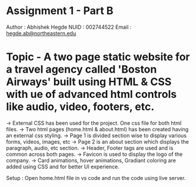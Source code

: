 # Assignment 1 - Part B
Author : Abhishek Hegde
NUID : 002744522
Email : hegde.ab@northeastern.edu

# Topic - A two page static website for a travel agency called 'Boston Airways' built using HTML & CSS with ue of advanced html controls like audio, video, footers, etc.
-> External CSS has been used for the project. One css file for both html files.
-> Two html pages (home.html & about.html) has been created having an external css styling.
-> Page 1 is divided section wise to display various forms, videos, images, etc
-> Page 2 is an about section which displays the paragraph, audio, etc section.
-> Header, Footer tags are used and is common across both pages.
-> Favicon is used to display the logo of the company.
-> Card animations, hover animations, Gradiant coloring are added using CSS and for better UI experience.

Setup : 
Open home.html file in vs code and run the code using live server.